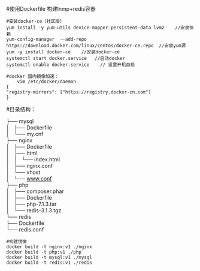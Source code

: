#使用Dockerfile 构建lnmp+redis容器

	#安装docker-ce（社区版）
	yum install -y yum-utils device-mapper-persistent-data lvm2    //安装依赖 
	yum-config-manager  --add-repo https://download.docker.com/linux/centos/docker-ce.repo  //安装yum源 
	yum -y install docker-ce    //安装docker-ce  
	systemctl start docker.service   //启动docker 
	systemctl enable docker.service    // 设置开机自启 

	#docker 国内镜像加速： 
		vim /etc/docker/daemon   
	{ 
	"registry-mirrors": ["https://registry.docker-cn.com"] 
	} 


#目录结构：<br> 

├── mysql <br> 
│   ├── Dockerfile <br> 
│   └── my.cnf <br> 
├── nginx <br> 
│   ├── Dockerfile <br> 
│   ├── html <br> 
│   │   └── index.html <br> 
│   ├── nginx.conf <br> 
│   └── vhost <br> 
│       └── www.conf <br> 
├── php <br> 
│   ├── composer.phar <br> 
│   ├── Dockerfile <br> 
│   ├── php-7.1.3.tar <br> 
│   └── redis-3.1.3.tgz <br> 
└── redis <br> 
		├── Dockerfile <br> 
		└── redis.conf <br> 
	
	#构建镜像
	docker build -t nginx:v1 ./nginx
	docker build -t php:v1 ./php	
	docker build -t mysql:v1 ./mysql
	docker build -t redis:v1 ./redis
	
	
	
	
	
	
	
	
	
	
	
	
	
	
	
	

